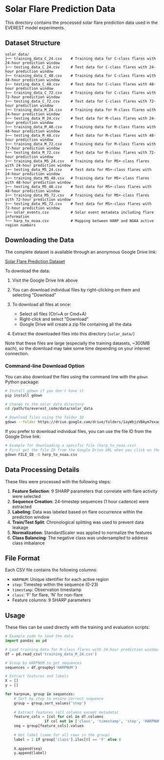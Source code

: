 # Solar Flare Prediction Data

This directory contains the processed solar flare prediction data used in the EVEREST model experiments.

## Dataset Structure

```
solar_data/
├── training_data_C_24.csv    # Training data for C-class flares with 24-hour prediction window
├── testing_data_C_24.csv     # Test data for C-class flares with 24-hour prediction window
├── training_data_C_48.csv    # Training data for C-class flares with 48-hour prediction window
├── testing_data_C_48.csv     # Test data for C-class flares with 48-hour prediction window
├── training_data_C_72.csv    # Training data for C-class flares with 72-hour prediction window
├── testing_data_C_72.csv     # Test data for C-class flares with 72-hour prediction window
├── training_data_M_24.csv    # Training data for M-class flares with 24-hour prediction window
├── testing_data_M_24.csv     # Test data for M-class flares with 24-hour prediction window
├── training_data_M_48.csv    # Training data for M-class flares with 48-hour prediction window
├── testing_data_M_48.csv     # Test data for M-class flares with 48-hour prediction window
├── training_data_M_72.csv    # Training data for M-class flares with 72-hour prediction window
├── testing_data_M_72.csv     # Test data for M-class flares with 72-hour prediction window
├── training_data_M5_24.csv   # Training data for M5+-class flares with 24-hour prediction window
├── testing_data_M5_24.csv    # Test data for M5+-class flares with 24-hour prediction window
├── training_data_M5_48.csv   # Training data for M5+-class flares with 48-hour prediction window
├── testing_data_M5_48.csv    # Test data for M5+-class flares with 48-hour prediction window
├── training_data_M5_72.csv   # Training data for M5+-class flares with 72-hour prediction window
├── testing_data_M5_72.csv    # Test data for M5+-class flares with 72-hour prediction window
├── solar_events.csv          # Solar event metadata including flare information
└── harp_to_noaa.csv          # Mapping between HARP and NOAA active region numbers
```

## Downloading the Data

The complete dataset is available through an anonymous Google Drive link:

[Solar Flare Prediction Dataset](https://drive.google.com/drive/folders/1ayWbjzVBAym7exag9TImsp3fjEFwm9LA?usp=share_link)

To download the data:

1. Visit the Google Drive link above
2. You can download individual files by right-clicking on them and selecting "Download"
3. To download all files at once:
   - Select all files (Ctrl+A or Cmd+A)
   - Right-click and select "Download"
   - Google Drive will create a zip file containing all the data

4. Extract the downloaded files into this directory (`solar_data/`)

Note that these files are large (especially the training datasets, ~300MB each), so the download may take some time depending on your internet connection.

### Command-line Download Option

You can also download the files using the command line with the `gdown` Python package:

```bash
# Install gdown if you don't have it
pip install gdown

# Change to the solar_data directory
cd /path/to/everest_code/data/solar_data

# Download files using the folder ID
gdown --folder https://drive.google.com/drive/folders/1ayWbjzVBAym7exag9TImsp3fjEFwm9LA --remaining-ok
```

If you prefer to download individual files, you can use the file ID from the Google Drive link:

```bash
# Example for downloading a specific file (harp_to_noaa.csv)
# First get the file ID from the Google Drive URL when you click on the file
gdown FILE_ID -O harp_to_noaa.csv
```

## Data Processing Details

These files were processed with the following steps:

1. **Feature Selection**: 9 SHARP parameters that correlate with flare activity were selected
2. **Sequence Creation**: 24-timestep sequences (1 hour cadence) were extracted
3. **Labeling**: Data was labeled based on flare occurrence within the prediction window
4. **Train/Test Split**: Chronological splitting was used to prevent data leakage
5. **Normalization**: StandardScaler was applied to normalize the features
6. **Class Balancing**: The negative class was undersampled to address class imbalance

## File Format

Each CSV file contains the following columns:
- `HARPNUM`: Unique identifier for each active region
- `step`: Timestep within the sequence (0-23)
- `timestamp`: Observation timestamp
- `class`: 'F' for flare, 'N' for non-flare
- Feature columns: 9 SHARP parameters

## Usage

These files can be used directly with the training and evaluation scripts:

```python
# Example code to load the data
import pandas as pd

# Load training data for M-class flares with 24-hour prediction window
df = pd.read_csv('training_data_M_24.csv')

# Group by HARPNUM to get sequences
sequences = df.groupby('HARPNUM')

# Extract features and labels
X = []
y = []

for harpnum, group in sequences:
    # Sort by step to ensure correct sequence
    group = group.sort_values('step')
    
    # Extract features (all columns except metadata)
    feature_cols = [col for col in df.columns 
                  if col not in ['class', 'timestamp', 'step', 'HARPNUM']]
    seq = group[feature_cols].values
    
    # Get label (same for all rows in the group)
    label = 1 if group['class'].iloc[0] == 'F' else 0
    
    X.append(seq)
    y.append(label)
``` 